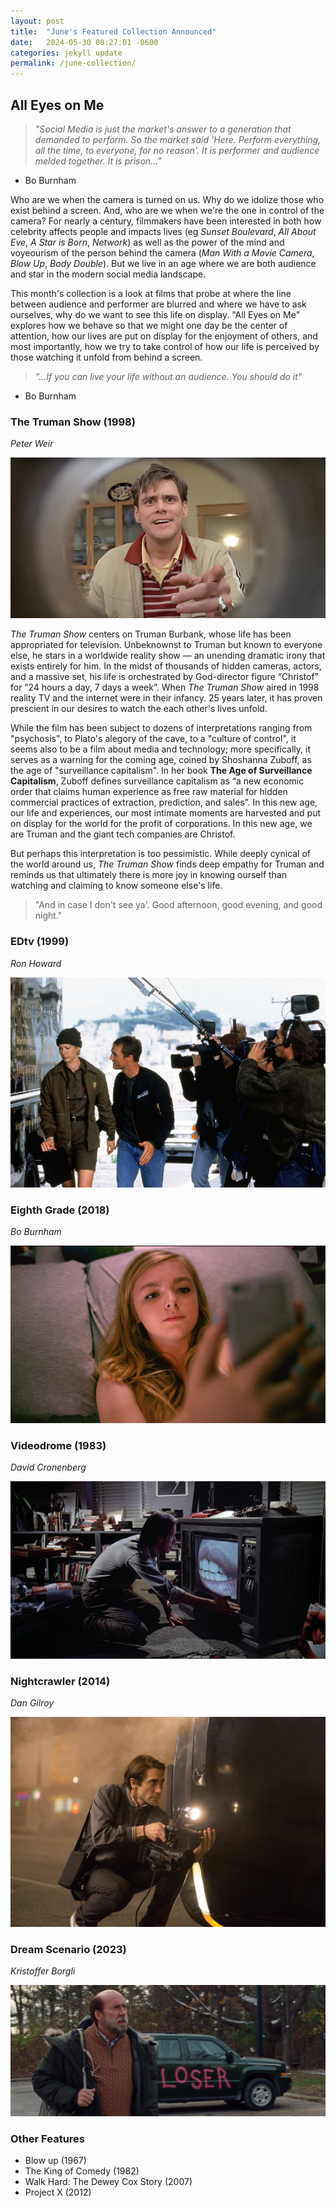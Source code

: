 ```yaml
---
layout: post
title:  "June's Featured Collection Announced"
date:   2024-05-30 08:27:01 -0600
categories: jekyll update
permalink: /june-collection/
---
```


## All Eyes on Me

> *"Social Media is just the market's answer to a generation that demanded to perform. So the market said 'Here. Perform everything, all the time, to everyone, for no reason'. It is performer and audience melded together. It is prison..."*
- Bo Burnham

Who are we when the camera is turned on us. Why do we idolize those who exist behind a screen. And, who are we when we're the one in control of the camera? For nearly a century, filmmakers have been interested in both how celebrity affects people and impacts lives (eg *Sunset Boulevard*, *All About Eve*, *A Star is Born*, *Network*) as well as the power of the mind and voyeourism of the person behind the camera (*Man With a Movie Camera*, *Blow Up*, *Body Double*). But we live in an age where we are both audience and star in the modern social media landscape. 

This month's collection is a look at films that probe at where the line between audience and performer are blurred and where we have to ask ourselves, why do we want to see this life on display. "All Eyes on Me" explores how we behave so that we might one day be the center of attention, how our lives are put on display for the enjoyment of others, and most importantly, how we try to take control of how our life is perceived by those watching it unfold from behind a screen.

> *"...If you can live your life without an audience. You should do it"*
- Bo Burnham

### The Truman Show (1998)
*Peter Weir*

![](/assets/images/truman.jpg)

*The Truman Show* centers on Truman Burbank, whose life has been appropriated for
television. Unbeknownst to Truman but known to everyone else, he stars in a worldwide reality
show — an unending dramatic irony that exists entirely for him. In the midst of thousands of
hidden cameras, actors, and a massive set, his life is orchestrated by God-director figure
“Christof” for “24 hours a day, 7 days a week”. When *The Truman Show* aired in 1998 reality TV and the internet were in their infancy. 25 years later, it has proven prescient in our desires to watch the each other's lives unfold. 

While the film has been subject to dozens of interpretations ranging from "psychosis", to Plato's alegory of the cave, to a "culture of control", it seems also to be a film about media and technology; more specifically, it serves as a warning for the coming age, coined by Shoshanna Zuboff, as the age of "surveillance capitalism". In her book **The Age of Surveillance Capitalism**, Zuboff defines surveillance capitalism as
“a new economic order that claims human experience as free raw material for hidden
commercial practices of extraction, prediction, and sales”. In this new age, our life and experiences, our most intimate moments are harvested and put on display for the world for the profit of corporations. In this new age, we are Truman and the giant tech companies are Christof.

But perhaps this interpretation is too pessimistic. While deeply cynical of the world around us, *The Truman Show* finds deep empathy for Truman and reminds us that ultimately there is more joy in knowing ourself than watching and claiming to know someone else's life.

> "And in case I don't see ya'. Good afternoon, good evening, and good night."

### EDtv (1999)
*Ron Howard*

![](/assets/images/edtv.jpg)

### Eighth Grade (2018)
*Bo Burnham*

![](/assets/images/eighthgrade.jpg)

### Videodrome (1983)
*David Cronenberg*

![](/assets/images/videodrome.jpg)

### Nightcrawler (2014)
*Dan Gilroy*

![](/assets/images/nightcrawler.jpg)

### Dream Scenario (2023)
*Kristoffer Borgli*

![](/assets/images/dreamscenario.jpg)

### Other Features
- Blow up (1967)
- The King of Comedy (1982)
- Walk Hard: The Dewey Cox Story (2007)
- Project X (2012)